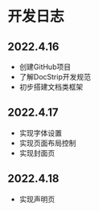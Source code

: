 # 开发日志
## 2022.4.16
- 创建GitHub项目
- 了解DocStrip开发规范
- 初步搭建文档类框架



## 2022.4.17

- 实现字体设置
- 实现页面布局控制
- 实现封面页

## 2022.4.18

- 实现声明页